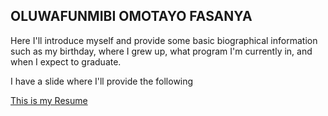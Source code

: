 ## OLUWAFUNMIBI OMOTAYO FASANYA

Here I'll introduce myself and provide some basic biographical information such as my birthday, where I grew up, what program I'm currently in, and when I expect to graduate.<br/>

I have a slide where I'll provide the following <br/>

[This is my Resume](Oluwafunmibi_Resume.pdf)

